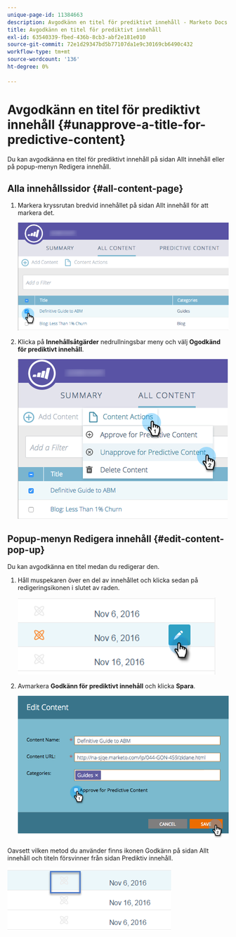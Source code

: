 ```yaml
---
unique-page-id: 11384663
description: Avgodkänn en titel för prediktivt innehåll - Marketo Docs - produktdokumentation
title: Avgodkänn en titel för prediktivt innehåll
exl-id: 63540339-fbed-436b-8cb3-abf2e181e010
source-git-commit: 72e1d29347bd5b77107da1e9c30169cb6490c432
workflow-type: tm+mt
source-wordcount: '136'
ht-degree: 0%

---
```


# Avgodkänn en titel för prediktivt innehåll {#unapprove-a-title-for-predictive-content}

Du kan avgodkänna en titel för prediktivt innehåll på sidan Allt innehåll eller på popup-menyn Redigera innehåll.

## Alla innehållssidor {#all-content-page}

1. Markera kryssrutan bredvid innehållet på sidan Allt innehåll för att markera det.

   ![](assets/image2017-10-3-9-3a18-3a38.png)

1. Klicka på **Innehållsåtgärder** nedrullningsbar meny och välj **Ogodkänd för prediktivt innehåll**.

   ![](assets/image2017-10-3-9-3a19-3a20.png)

## Popup-menyn Redigera innehåll {#edit-content-pop-up}

Du kan avgodkänna en titel medan du redigerar den.

1. Håll muspekaren över en del av innehållet och klicka sedan på redigeringsikonen i slutet av raden.

   ![](assets/click-icon-hand.png)

1. Avmarkera **Godkänn för prediktivt innehåll** och klicka **Spara**.

   ![](assets/image2017-10-3-9-3a20-3a17.png)

Oavsett vilken metod du använder finns ikonen Godkänn på sidan Allt innehåll och titeln försvinner från sidan Prediktiv innehåll.

![](assets/unapprove-content-no-icon.png)
